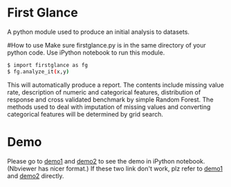 # First Glance
A python module used to produce an initial analysis to datasets.


#How to use
Make sure firstglance.py is in the same directory of your python code.
Use iPython notebook to run this module.

```bash
$ import firstglance as fg
$ fg.analyze_it(x,y)
```

This will automatically produce a report. The contents include missing value rate, description of numeric and categorical features, distribution of response and cross validated benchmark by simple Random Forest. The methods used to deal with imputation of missing values and converting categorical features will be determined by grid search.

# Demo
Please go to [demo1](http://nbviewer.ipython.org/gist/billycyy/525a67b3d056dce423c9) and [demo2](http://nbviewer.ipython.org/gist/billycyy/172f8ea5cdc734bc0c40) to see the demo in iPython notebook. (Nbviewer has nicer format.)
If these two link don't work, plz refer to [demo1](/demo_first_glance.ipynb) and [demo2](/demo_first_glance_2.ipynb) directly.
